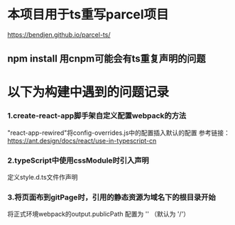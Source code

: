 #  本项目用于ts重写parcel项目
   https://bendjen.github.io/parcel-ts/
##  npm install  用cnpm可能会有ts重复声明的问题
#  以下为构建中遇到的问题记录

### 1.create-react-app脚手架自定义配置webpack的方法

  "react-app-rewired"将config-overrides.js中的配置插入默认的配置
  参考链接：https://ant.design/docs/react/use-in-typescript-cn

### 2.typeScript中使用cssModule时引入声明

  定义style.d.ts文件作声明

### 3.将页面布到gitPage时，引用的静态资源为域名下的根目录开始

  将正式环境webpack的output.publicPath 配置为 '' （默认为 '/'）
